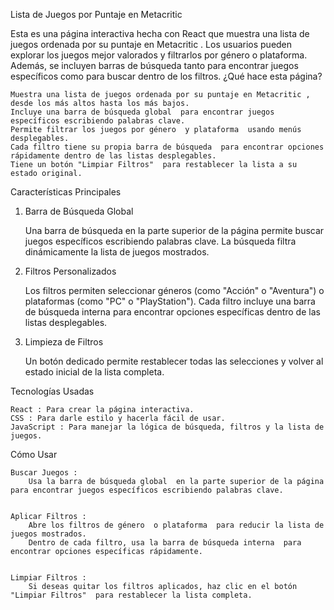 Lista de Juegos por Puntaje en Metacritic  

Esta es una página interactiva hecha con React  que muestra una lista de juegos ordenada por su puntaje en Metacritic . Los usuarios pueden explorar los juegos mejor valorados y filtrarlos por género o plataforma. Además, se incluyen barras de búsqueda tanto para encontrar juegos específicos como para buscar dentro de los filtros. 
¿Qué hace esta página?  

    Muestra una lista de juegos ordenada por su puntaje en Metacritic , desde los más altos hasta los más bajos.
    Incluye una barra de búsqueda global  para encontrar juegos específicos escribiendo palabras clave.
    Permite filtrar los juegos por género  y plataforma  usando menús desplegables.
    Cada filtro tiene su propia barra de búsqueda  para encontrar opciones rápidamente dentro de las listas desplegables.
    Tiene un botón "Limpiar Filtros"  para restablecer la lista a su estado original.
     

Características Principales  
1. Barra de Búsqueda Global  

    Una barra de búsqueda en la parte superior de la página permite buscar juegos específicos escribiendo palabras clave.
    La búsqueda filtra dinámicamente la lista de juegos mostrados.
     

2. Filtros Personalizados  

    Los filtros permiten seleccionar géneros (como "Acción" o "Aventura") o plataformas (como "PC" o "PlayStation").
    Cada filtro incluye una barra de búsqueda interna  para encontrar opciones específicas dentro de las listas desplegables.
     

3. Limpieza de Filtros  

    Un botón dedicado permite restablecer todas las selecciones y volver al estado inicial de la lista completa.
     

Tecnologías Usadas  

    React : Para crear la página interactiva.
    CSS : Para darle estilo y hacerla fácil de usar.
    JavaScript : Para manejar la lógica de búsqueda, filtros y la lista de juegos.
     

Cómo Usar  

    Buscar Juegos : 
        Usa la barra de búsqueda global  en la parte superior de la página para encontrar juegos específicos escribiendo palabras clave.
         

    Aplicar Filtros : 
        Abre los filtros de género  o plataforma  para reducir la lista de juegos mostrados.
        Dentro de cada filtro, usa la barra de búsqueda interna  para encontrar opciones específicas rápidamente.
         

    Limpiar Filtros : 
        Si deseas quitar los filtros aplicados, haz clic en el botón "Limpiar Filtros"  para restablecer la lista completa.
         
     